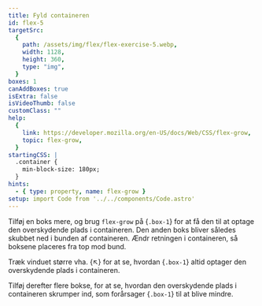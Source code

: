 ```yaml
---
title: Fyld containeren
id: flex-5
targetSrc:
  {
    path: /assets/img/flex/flex-exercise-5.webp,
    width: 1128,
    height: 360,
    type: "img",
  }
boxes: 1
canAddBoxes: true
isExtra: false
isVideoThumb: false
customClass: ""
help:
  {
    link: https://developer.mozilla.org/en-US/docs/Web/CSS/flex-grow,
    topic: flex-grow,
  }
startingCSS: |
  .container {
    min-block-size: 180px;
  }
hints:
  - { type: property, name: flex-grow }
setup: import Code from '../../components/Code.astro'
---
```


Tilføj en boks mere, og brug `flex-grow` på {<Code type="selector">.box-1</Code>} for at få den til at optage den overskydende plads i containeren. Den anden boks bliver således skubbet ned i bunden af containeren. Ændr retningen i containeren, så boksene placeres fra top mod bund.

Træk vinduet større vha. {<span class="resize">↖</span>} for at se, hvordan {<Code type="selector">.box-1</Code>} altid optager den overskydende plads i containeren.

Tilføj derefter flere bokse, for at se, hvordan den overskydende plads i containeren skrumper ind, som forårsager {<Code type="selector">.box-1</Code>} til at blive mindre.
